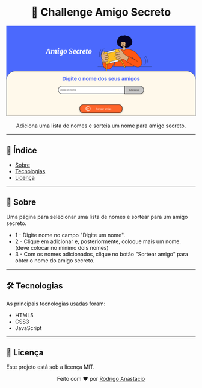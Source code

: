 <h1 align="center">🚀 Challenge Amigo Secreto</h1>

<p align="center">
  <img src="./assets/amigoSecreto.png" alt="Logo do Projeto" />
</p>

<p align="center">
  Adiciona uma lista de nomes e sorteia um nome para amigo secreto.
</p>

---

## 📜 Índice

- [Sobre](#sobre)
- [Tecnologias](#tecnologias)
- [Licença](#licença)

---

## 📖 Sobre

Uma página para selecionar uma lista de nomes e sortear para um amigo secreto.

- 1 - Digite nome no campo "Digite um nome".
- 2 - Clique em adicionar e, posteriormente, coloque mais um nome. (deve colocar no mínimo dois nomes)
- 3 - Com os nomes adicionados, clique no botão "Sortear amigo" para obter o nome do amigo secreto.

---

## 🛠 Tecnologias

As principais tecnologias usadas foram:

- HTML5
- CSS3
- JavaScript

---

## 📄 Licença

Este projeto está sob a licença MIT.

<p align="center"> Feito com ❤️ por <a href="https://github.com/rodrigosan003/">Rodrigo Anastácio</a> </p>
